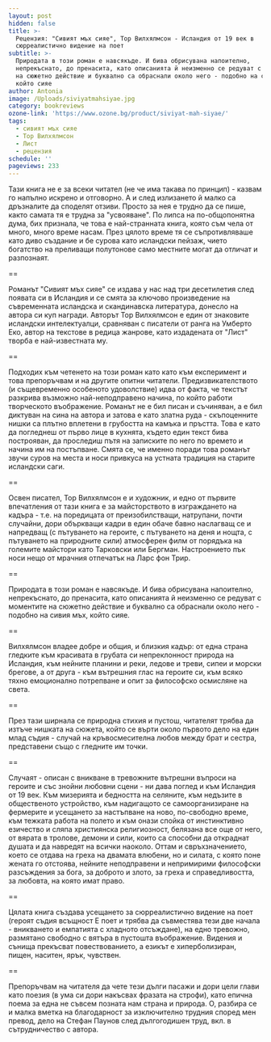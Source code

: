 ```yaml
---
layout: post
hidden: false
title: >-
  Рецензия: "Сивият мъх сияе", Тор Вилхялмсон - Исландия от 19 век в
  сюрреалистично видение на поет
subtitle: >-
  Природата в този роман е навсякъде. И бива обрисувана напоително,
  непрекъснато, до пренасита, като описанията й неизменно се редуват с моментите
  на сюжетно действие и буквално са обраснали около него - подобно на сивия мъх,
  който сияе
author: Antonia
image: /Uploads/siviyatmahsiyae.jpg
category: bookreviews
ozone-link: 'https://www.ozone.bg/product/siviyat-mah-siyae/'
tags:
  - сивият мъх сияе
  - Тор Вилхялмсон
  - Лист
  - рецензия
schedule: ''
pageviews: 233
---
```

Тази книга не е за всеки читател (не че има такава по принцип) - казвам го напълно искрено и отговорно. А и след излизането й малко са дръзналите да споделят отзиви. Просто за нея е трудно да се пише, както самата тя е трудна за "усвояване". По липса на по-общопонятна дума, бих признала, че това е най-странната книга, която съм чела от много, много време насам. През цялото време тя се съпротивляваше като диво създание и бе сурова като исландски пейзаж, чието богатство на преливащи полутонове само местните могат да отличат и разпознаят. 

\==

Романът "Сивият мъх сияе" се издава у нас над три десетилетия след появата си в Исландия и се смята за ключово произведение на съвременната исландска и скандинавска литература, донесло на автора си куп награди. Авторът Тор Вилхялмсон е един от знаковите исландски интелектуалци, сравняван с писатели от ранга на Умберто Еко, автор на текстове в редица жанрове, като издадената от "Лист" творба е най-известната му. 

\==

Подходих към четенето на този роман като като към експеримент и това препоръчвам и на другите опитни читатели. Предизвикателството (и същевременно особеното удоволствие) идва от факта, че текстът разкрива възможно най-неподправено начина, по който работи творческото въображение. Романът не е бил писан и съчиняван, а е бил диктуван на сина на автора и затова е като златна руда - скъпоценните нишки са плътно вплетени в грубостта на камъка и пръстта. Това е като да погледнеш от първо лице в кухнята, където един текст бива построяван, да проследиш пътя на записките по него по времето и начина им на постъпване. Смята се, че именно поради това романът звучи суров на места и носи привкуса на устната традиция на старите исландски саги. 

\==

Освен писател, Тор Вилхялмсон е и художник, и едно от първите впечатления от тази книга е за майсторството в изграждането на кадъра - т.е. на поредицата от преизобилстващи, натрупани, почти случайни, дори объркващи кадри в един обаче бавно наслагващ се и напредващ (с пътуването на героите, с пътуването на деня и нощта, с пътуването на природните сили) атмосферен филм от порядъка на големите майстори като Тарковски или Бергман. Настроението пък носи нещо от мрачния отпечатък на Ларс фон Трир.

\==

Природата в този роман е навсякъде. И бива обрисувана напоително, непрекъснато, до пренасита, като описанията й неизменно се редуват с моментите на сюжетно действие и буквално са обраснали около него - подобно на сивия мъх, който сияе. 

\==

Вилхялмсон владее добре и общия, и близкия кадър: от една страна гледките към красивата в грубата си непреклонност природа на Исландия, към нейните планини и реки, ледове и треви, сипеи и морски брегове, а от друга - към вътрешния глас на героите си, към всяко тяхно емоционално потрепване и опит за философско осмисляне на света. 

\==

През тази ширнала се природна стихия и пустош, читателят трябва да изтъче нишката на сюжета, който се върти около първото дело на един млад съдия - случай на кръвосмесителна любов между брат и сестра, представени също с гледните им точки. 

\==

Случаят - описан с вникване в тревожните вътрешни въпроси на героите и със знойни любовни сцени - ни дава поглед и към Исландия от 19 век. Към мизерията и бедността на селяните, към недъзите в общественото устройство, към надигащото се самоорганизиране на фермерите и усещането за настъпване на ново, по-свободно време, към тежката работа на полето и към онази спойка от инстинктивно езичество и сляпа християнска религиозност, белязана все още от него, от вярата в тролове, демони и сили, които са способни да откраднат душата и да навредят на всички наоколо. Оттам и свръхзначението, което се отдава на греха на двамата влюбени, но и силата, с която поне жената го отстоява, нейните неподправени и непримирими философски разсъждения за бога, за доброто и злото, за греха и справедливостта, за любовта, на която имат право. 

\==

Цялата книга създава усещането за сюрреалистично видение на поет (героят съдия всъщност Е поет и трябва да съвместява тези две начала - вникването и емпатията с хладното отсъждане), на едно тревожно, размятано свободно с вятъра в пустошта въображение. Видения и сънища прекъсват повествованието, а езикът е хиперболизиран, пищен, наситен, ярък, чувствен. 

\==

Препоръчвам на читателя да чете тези дълги пасажи и дори цели глави като поезия (в ума си дори накъсвах фразата на строфи), като епична поема за една не съвсем позната нам страна и природа. О, разбира се и малка вметка на благодарност за изключително трудния според мен превод, дело на Стефан Паунов след дългогодишен труд, вкл. в сътрудничество с автора.
